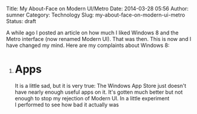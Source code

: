 Title: My About-Face on Modern UI/Metro
Date: 2014-03-28 05:56
Author: sumner
Category: Technology
Slug: my-about-face-on-modern-ui-metro
Status: draft

A while ago I posted an article on how much I liked Windows 8 and the
Metro interface (now renamed Modern UI). That was then. This is now and
I have changed my mind. Here are my complaints about Windows 8:

1.  Apps
    ====

    It is a little sad, but it is very true: The Windows App Store just
    doesn't have nearly enough useful apps on it. It's gotten much
    better but not enough to stop my rejection of Modern UI. In a little
    experiment I performed to see how bad it actually was


